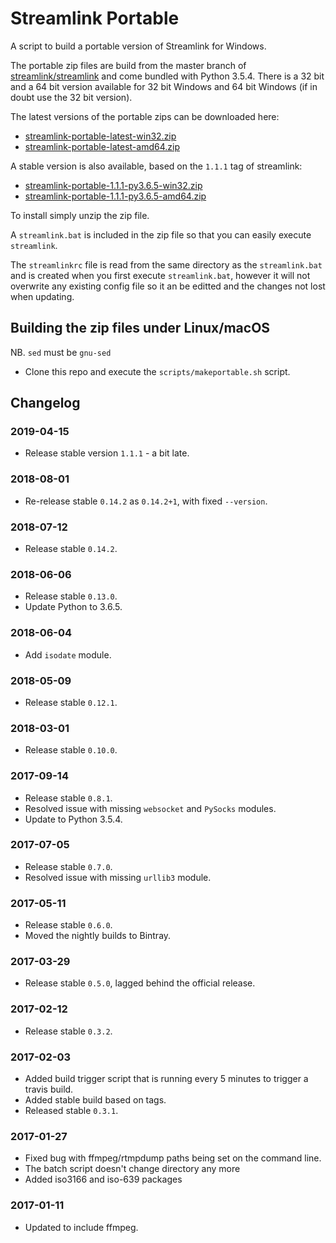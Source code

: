 # Streamlink Portable
A script to build a portable version of Streamlink for Windows.

The portable zip files are build from the master branch of [streamlink/streamlink](https://github.com/streamlink/streamlink) and come bundled with Python 3.5.4. There is a 32 bit and a 64 bit version available for 32 bit Windows and 64 bit Windows (if in doubt use the 32 bit version).

The latest versions of the portable zips can be downloaded here:
- [streamlink-portable-latest-win32.zip](https://dl.bintray.com/beardypig/streamlink-portable/streamlink-portable-latest-win32.zip)
- [streamlink-portable-latest-amd64.zip](https://dl.bintray.com/beardypig/streamlink-portable/streamlink-portable-latest-amd64.zip)

A stable version is also available, based on the `1.1.1` tag of streamlink:
- [streamlink-portable-1.1.1-py3.6.5-win32.zip](https://github.com/beardypig/streamlink-portable/releases/download/1.1.1+1/streamlink-portable-1.1.1-py3.6.5-win32.zip)
- [streamlink-portable-1.1.1-py3.6.5-amd64.zip](https://github.com/beardypig/streamlink-portable/releases/download/1.1.1+1/streamlink-portable-1.1.1-py3.6.5-amd64.zip)

To install simply unzip the zip file.

A `streamlink.bat` is included in the zip file so that you can easily execute `streamlink`.

The `streamlinkrc` file is read from the same directory as the `streamlink.bat` and is created when you first execute `streamlink.bat`, however it will not overwrite any existing config file so it an be editted and the changes not lost when updating.

## Building the zip files under Linux/macOS

NB. `sed` must be `gnu-sed`

- Clone this repo and execute the `scripts/makeportable.sh` script.


## Changelog

### 2019-04-15

* Release stable version `1.1.1` - a bit late.

### 2018-08-01

* Re-release stable `0.14.2` as `0.14.2+1`, with fixed `--version`.

### 2018-07-12

* Release stable `0.14.2`.

### 2018-06-06

* Release stable `0.13.0`.
* Update Python to 3.6.5.

### 2018-06-04

* Add `isodate` module.

### 2018-05-09

* Release stable `0.12.1`.

### 2018-03-01

* Release stable `0.10.0`.

### 2017-09-14

* Release stable `0.8.1`.
* Resolved issue with missing `websocket` and `PySocks` modules.
* Update to Python 3.5.4.

### 2017-07-05

 * Release stable `0.7.0`.
 * Resolved issue with missing `urllib3` module.

### 2017-05-11

 * Release stable `0.6.0`.
 * Moved the nightly builds to Bintray.

### 2017-03-29

 * Release stable `0.5.0`, lagged behind the official release.

### 2017-02-12

 * Release stable `0.3.2`.

### 2017-02-03

 * Added build trigger script that is running every 5 minutes to trigger a travis build.
 * Added stable build based on tags.
 * Released stable `0.3.1`.

### 2017-01-27

 * Fixed bug with ffmpeg/rtmpdump paths being set on the command line.
 * The batch script doesn't change directory any more
 * Added iso3166 and iso-639 packages

### 2017-01-11

 * Updated to include ffmpeg.
